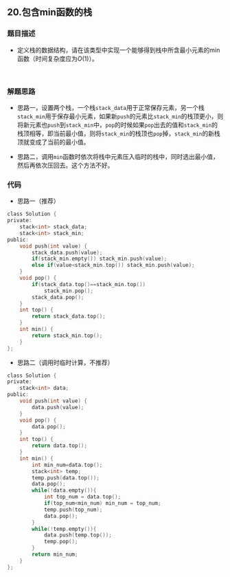 ## 20.包含min函数的栈

### 题目描述  

- 定义栈的数据结构，请在该类型中实现一个能够得到栈中所含最小元素的min函数（时间复杂度应为$O(1)$）。

  ​    


### 解题思路  

- 思路一，设置两个栈，一个栈`stack_data`用于正常保存元素，另一个栈`stack_min`用于保存最小元素，如果新`push`的元素比`stack_min`的栈顶更小，则将新元素也`push`到`stack_min`中，`pop`的时候如果`pop`出去的值和`stack_min`的栈顶相等，即当前最小值，则将`stack_min`的栈顶也`pop`掉，`stack_min`的新栈顶就变成了当前的最小值。

- 思路二，调用`min`函数时依次将栈中元素压入临时的栈中，同时选出最小值，然后再依次压回去。这个方法不好。





### 代码 

- 思路一（推荐）

```c
class Solution {
private:
    stack<int> stack_data;
    stack<int> stack_min;
public:
    void push(int value) {
        stack_data.push(value);
        if(stack_min.empty()) stack_min.push(value);
        else if(value<stack_min.top()) stack_min.push(value);
    }
    void pop() {
        if(stack_data.top()==stack_min.top())
            stack_min.pop();
        stack_data.pop();
    }
    int top() {
        return stack_data.top();
    }
    int min() {
        return stack_min.top();
    }
};
```

- 思路二（调用时临时计算，不推荐）

```c
class Solution {
private:
    stack<int> data;
public:
    void push(int value) {
        data.push(value);
    }
    void pop() {
        data.pop();
    }
    int top() {
        return data.top();
    }
    int min() {
        int min_num=data.top();
        stack<int> temp;
        temp.push(data.top());
        data.pop();
        while(!data.empty()){
            int top_num = data.top();
            if(top_num<min_num) min_num = top_num;
            temp.push(top_num);
            data.pop();
        }
        while(!temp.empty()){
            data.push(temp.top());
            temp.pop();
        }
        return min_num;
    }
};
```
